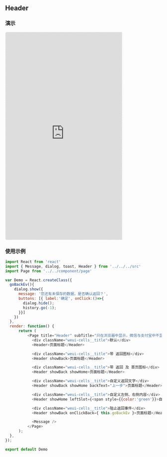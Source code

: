 ## Header

### 演示
<div style="width:377px;height:667px;display:inline-block;border:1px dashed #ececec;border-radius:5px;overflow:hidden;">
  <iframe src="http://aitter.oschina.io/#/header" width="375" height="667" border="0" frameborder="0"></iframe>
</div>

### 使用示例

``` javascript
import React from 'react'
import { Message, dialog, toast, Header } from '../../../src'
import Page from '../../component/page'

var Demo = React.createClass({
  goBackEv(){
    dialog.show({
      message: '您还有未保存的数据，是否确认返回？',
      buttons: [{ label:'确定', onClick:()=>{
        dialog.hide();
        history.go(-1);
      }}]
    })
  },
  render: function() {
      return (
          <Page title="Header" subTitle="只在浏览器中显示，微信与支付宝中不显示">
            <div className="weui-cells__title">默认</div>
            <Header>页面标题</Header>

            <div className="weui-cells__title">带 返回图标</div>
            <Header showBack>页面标题</Header>

            <div className="weui-cells__title">带 返回 及 首页图标</div>
            <Header showBack showHome>页面标题</Header>

            <div className="weui-cells__title">自定义返回文字</div>
            <Header showBack showHome backText="上一步">页面标题</Header>

            <div className="weui-cells__title">自定义左侧、右侧内容</div>
            <Header showHome leftSlot={<span style={{color:'green'}}>自定义内容</span>} rightSlot={<span style={{color:'red'}}>自定义内容</span>}>页面标题</Header>

            <div className="weui-cells__title">阻止返回事件</div>
            <Header showBack onClickBack={ this.goBackEv }>页面标题</Header>

            <Message />
          </Page>
      );
  },
});

export default Demo

```
